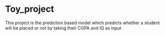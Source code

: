 # Toy_project
This project is the prediction based model which predicts whether a student will be placed or not by taking their CGPA and IQ as input

